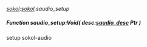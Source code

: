 _[sokol](../../modules/sokol/sokol-module.md):[sokol](../../modules/sokol/sokol-module.md).saudio\_setup_
##### Function saudio\_setup:Void( desc:[saudio_desc](../../modules/sokol/sokol-saudio_desc.md) Ptr )
setup sokol-audio
